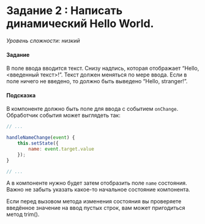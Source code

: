 # Задание 2 : Написать динамический Hello World.

_Уровень сложности: низкий_

#### Задание

В поле ввода вводится текст. Снизу надпись, которая отображает “Hello, <введенный текст>!”. Текст должен меняться по мере ввода. Если в поле ничего не введено, то должно быть выведено “Hello, stranger!”.

#### Подсказка

В компоненте должно быть поле для ввода с событием ```onChange```. Обработчик события может выглядеть так:

```jsx
// ...

handleNameChange(event) {
    this.setState({
        name: event.target.value
    });
}

// ...
```

А в компоненте нужно будет затем отобразить поле ```name``` состояния. Важно не забыть указать какое-то начальное состояние компонента.

Если перед вызовом метода изменения состояния вы проверяете введённое значение на ввод пустых строк, вам может пригодиться метод trim(). 

